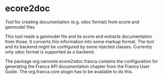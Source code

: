 ecore2doc
=========

Tool for creating documentation (e.g. xdoc format) from ecore and genmodel files


This tool reads a genmodel file and its ecore and extracts documentation from those.
It converts this information into some markup format. The tool and its backend might
be configured by some injected classes. Currently only xdoc format is supported as
a backend.

The package org.nanosite.ecore2xdoc.franca contains the configuration for generating
the Franca API documentation chapter from the Franca User Guide. The org.franca.core
plugin has to be available to do this.
